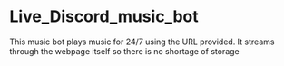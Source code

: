 # Live_Discord_music_bot
This music bot plays music for 24/7 using the URL provided. It streams through the webpage itself so there is no shortage of storage
